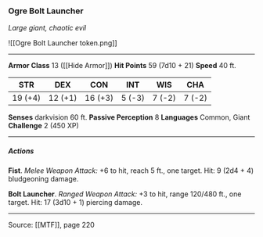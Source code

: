 ### Ogre Bolt Launcher
_Large giant, chaotic evil_

![[Ogre Bolt Launcher token.png]]




---

**Armor Class** 13 ([[Hide Armor]])
**Hit Points** 59 (7d10 + 21)
**Speed** 40 ft.

| STR     | DEX     | CON     | INT     | WIS     | CHA     |
|---------|---------|---------|---------|---------|---------|
| 19 (+4) | 12 (+1) | 16 (+3) | 5 (-3) | 7 (-2) | 7 (-2) |

**Senses** darkvision 60 ft.
**Passive Perception** 8
**Languages** Common, Giant
**Challenge** 2 (450 XP)

---

##### Actions
**Fist**. _Melee Weapon Attack:_ +6 to hit, reach 5 ft., one target. Hit: 9 (2d4 + 4) bludgeoning damage.

**Bolt Launcher**. _Ranged Weapon Attack:_ +3 to hit, range 120/480 ft., one target. Hit: 17 (3d10 + 1) piercing damage.


---

Source: [[MTF]], page 220